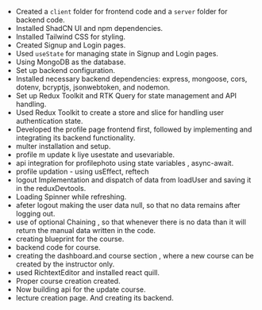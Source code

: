 - Created a `client` folder for frontend code and a `server` folder for backend code.
- Installed ShadCN UI and npm dependencies.
- Installed Tailwind CSS for styling.
- Created Signup and Login pages.
- Used `useState` for managing state in Signup and Login pages.  
- Using MongoDB as the database.
- Set up backend configuration.
- Installed necessary backend dependencies: express, mongoose, cors, dotenv, bcryptjs, jsonwebtoken, and nodemon.
- Set up Redux Toolkit and RTK Query for state management and API handling.
- Used Redux Toolkit to create a store and slice for handling user authentication state.
- Developed the profile page frontend first, followed by implementing and integrating its backend functionality.
- multer installation and setup.
- profile m update k liye usestate and usevariable.
- api integration for profilephoto using state variables , async-await.
- profile updation - using usEffect, reftech
- logout Implementation and dispatch of data from loadUser and saving it in the reduxDevtools.
- Loading Spinner while refreshing.
- afeter logout making the user data null, so that no data remains after logging out.
- use of optional Chaining , so that whenever there is no data than it will return the manual data written in the code.
- creating blueprint for the course.
- backend code for course.
- creating the dashboard.and course section , where a new course can be created by the instructor only.
- used RichtextEditor and installed react quill.
- Proper course creation created.
- Now building api for the update course.
- lecture creation page. And creating its backend.
